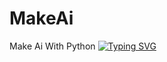 # MakeAi
Make Ai With Python 
[![Typing SVG](https://readme-typing-svg.demolab.com?font=Fira+Code&weight=500&size=30&pause=1000&color=F70606&width=435&lines=%F0%9F%91%8BMakeAi+With+Python+;Samir+Talukder+Apurbo;%F0%9F%AB%B0%F0%9F%96%A4)](https://git.io/typing-svg)
